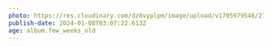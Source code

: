 ```yaml
---
photo: https://res.cloudinary.com/dz8vyplpm/image/upload/v1705979546/2787A29A-DAA1-4919-954E-9BD56E06DA07_nyfuia.jpg
publish-date: 2024-01-08T03:07:22.613Z
age: album.few_weeks_old
---
```

